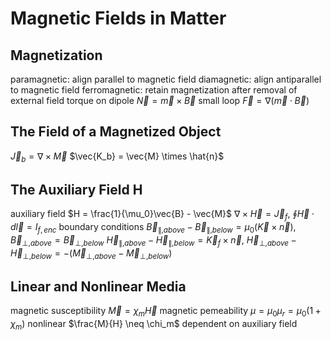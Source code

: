 # Magnetic Fields in Matter
## Magnetization
paramagnetic: align parallel to magnetic field
diamagnetic: align antiparallel to magnetic field
ferromagnetic: retain magnetization after removal of external field
torque on dipole
	$\vec{N} = \vec{m} \times \vec{B}$
small loop
	$\vec{F} = \nabla(\vec{m} \cdot \vec{B})$
## The Field of a Magnetized Object
$\vec{J}_b = \nabla \times \vec{M}$
$\vec{K_b} = \vec{M} \times \hat{n}$
## The Auxiliary Field H
auxiliary field
	$H = \frac{1}{\mu_0}\vec{B} - \vec{M}$
	$\nabla \times \vec{H} = \vec{J}_f$, $\oint \vec{H} \cdot d\vec{l} = I_{f,enc}$
boundary conditions
	$\vec{B}_{\parallel,above} - \vec{B}_{\parallel,below} = \mu_0(\vec{K} \times \vec{n})$, $\vec{B}_{\perp,above} = \vec{B}_{\perp,below}$
	$\vec{H}_{\parallel,above} - \vec{H}_{\parallel,below} = \vec{K}_f \times \vec{n}$, $\vec{H}_{\perp,above} - \vec{H}_{\perp,below} = -(\vec{M}_{\perp,above} - \vec{M}_{\perp,below})$
## Linear and Nonlinear Media
magnetic susceptibility
	$\vec{M} = \chi_m \vec{H}$
magnetic pemeability
	$\mu = \mu_0\mu_r = \mu_0(1 + \chi_m)$
nonlinear
	$\frac{M}{H} \neq \chi_m$
	dependent on auxiliary field